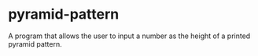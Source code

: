 # pyramid-pattern
A program that allows the user to input a number as the height of a printed pyramid pattern.
